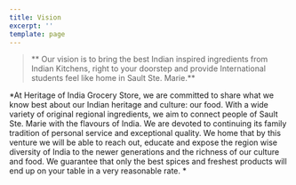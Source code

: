 ```yaml
---
title: Vision
excerpt: ''
template: page
---
```

>** Our vision is to bring the best Indian inspired ingredients from Indian Kitchens, right to your doorstep and provide International students feel like home in Sault Ste. Marie.**

*At Heritage of India Grocery Store, we are committed to share what we know best about our Indian heritage and culture: our food. With a wide variety of original regional ingredients, we aim to connect people of Sault Ste. Marie with the flavours of India. We are devoted to continuing its family tradition of personal service and exceptional quality. We home that by this venture we will be able to reach out, educate and expose the region wise diversity of India to the newer generations and  the richness of our culture and food. We guarantee that only the best spices and freshest products will end up on your table in a very reasonable rate. *